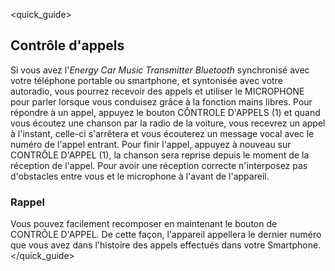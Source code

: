 <quick_guide>
## Contrôle d'appels
Si vous avez l'*Energy Car Music Transmitter Bluetooth* synchronisé avec votre téléphone portable ou smartphone, et syntonisée avec votre autoradio, vous pourrez recevoir des appels et utiliser le MICROPHONE pour parler lorsque vous conduisez grâce à la fonction mains libres. 
Pour répondre à un appel, appuyez le bouton CÔNTROLE D'APPELS (1) et quand vous écoutez une chanson par la radio de la voiture, vous recevrez un appel à l'instant, celle-ci s'arrêtera et vous écouterez un message vocal avec le numéro de l'appel entrant. Pour finir l'appel, appuyez à nouveau sur CONTRÔLE D'APPEL (1), la chanson sera reprise depuis le moment de la réception de l'appel. 
Pour avoir une réception correcte n'interposez pas d'obstacles entre vous et le microphone à l'avant de l'appareil.

### Rappel
Vous pouvez facilement recomposer en maintenant le bouton de CONTRÔLE D'APPEL. De cette façon, l'appareil appellera le dernier numéro que vous avez dans l'histoire des appels effectués dans votre Smartphone.
</quick_guide>
